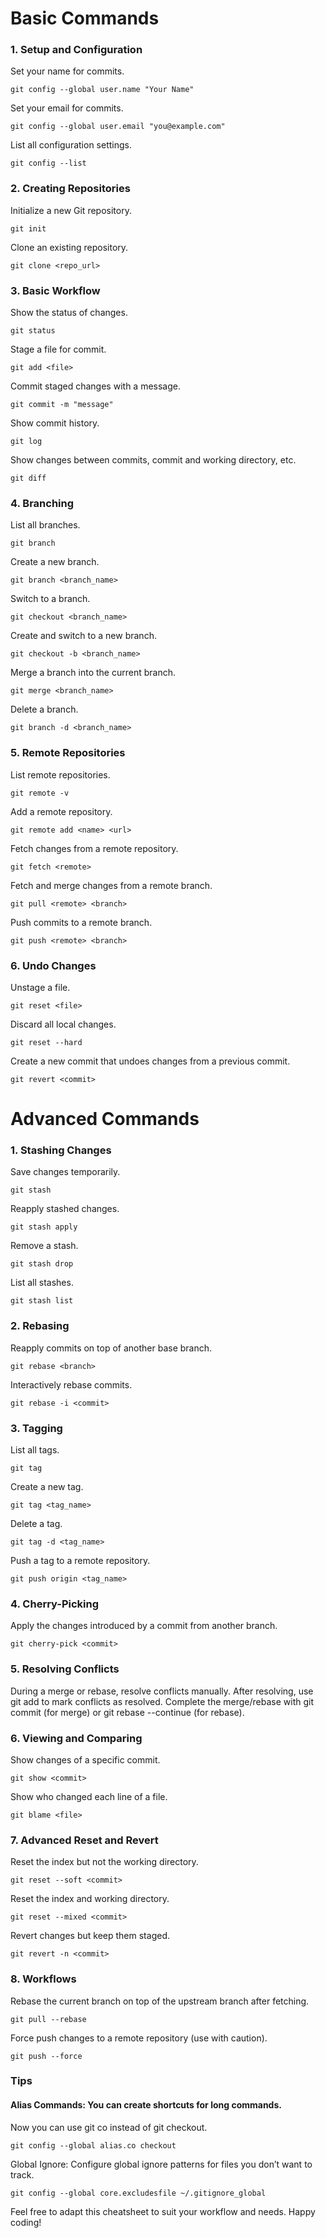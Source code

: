 # Basic Commands


### 1. Setup and Configuration

Set your name for commits.
```
git config --global user.name "Your Name"
```

Set your email for commits.
```
git config --global user.email "you@example.com"
```

List all configuration settings.
```
git config --list
```


### 2. Creating Repositories

Initialize a new Git repository.
```
git init
```

Clone an existing repository.
```
git clone <repo_url>
```


### 3. Basic Workflow

Show the status of changes.
```
git status
```

Stage a file for commit.
```
git add <file>
```

Commit staged changes with a message.
```
git commit -m "message"
```

Show commit history.
```
git log
```

Show changes between commits, commit and working directory, etc.
```
git diff
```


### 4. Branching

List all branches.
```
git branch
```

Create a new branch.
```
git branch <branch_name>
```

Switch to a branch.
```
git checkout <branch_name>
```

Create and switch to a new branch.
```
git checkout -b <branch_name>
```

Merge a branch into the current branch.
```
git merge <branch_name>
```

Delete a branch.
```
git branch -d <branch_name>
```


### 5. Remote Repositories

List remote repositories.
```
git remote -v
```

Add a remote repository.
```
git remote add <name> <url>
```

Fetch changes from a remote repository.
```
git fetch <remote>
```

Fetch and merge changes from a remote branch.
```
git pull <remote> <branch>
```

Push commits to a remote branch.
```
git push <remote> <branch>
```


### 6. Undo Changes

Unstage a file.
```
git reset <file>
```

Discard all local changes.
```
git reset --hard
```

Create a new commit that undoes changes from a previous commit.
```
git revert <commit>
```



# Advanced Commands


### 1. Stashing Changes

Save changes temporarily.
```
git stash
```

Reapply stashed changes.
```
git stash apply
```

Remove a stash.
```
git stash drop
```

List all stashes.
```
git stash list
```


### 2. Rebasing

Reapply commits on top of another base branch.
```
git rebase <branch>
```

Interactively rebase commits.
```
git rebase -i <commit>
```


### 3. Tagging

List all tags.
```
git tag
```

Create a new tag.
```
git tag <tag_name>
```

Delete a tag.
```
git tag -d <tag_name>
```

Push a tag to a remote repository.
```
git push origin <tag_name>
```


### 4. Cherry-Picking

Apply the changes introduced by a commit from another branch.
```
git cherry-pick <commit>
```


### 5. Resolving Conflicts

During a merge or rebase, resolve conflicts manually.
After resolving, use git add <file> to mark conflicts as resolved.
Complete the merge/rebase with git commit (for merge) or git rebase --continue (for rebase).


### 6. Viewing and Comparing

Show changes of a specific commit.
```
git show <commit>
```

Show who changed each line of a file.
```
git blame <file>
```


### 7. Advanced Reset and Revert

Reset the index but not the working directory.
```
git reset --soft <commit>
```

Reset the index and working directory.
```
git reset --mixed <commit>
```

Revert changes but keep them staged.
```
git revert -n <commit>
```


### 8. Workflows

Rebase the current branch on top of the upstream branch after fetching.
```
git pull --rebase
```

Force push changes to a remote repository (use with caution).
```
git push --force
```


### Tips
#### Alias Commands: You can create shortcuts for long commands.

Now you can use git co instead of git checkout.
```
git config --global alias.co checkout
```

Global Ignore: Configure global ignore patterns for files you don’t want to track.
```
git config --global core.excludesfile ~/.gitignore_global
```

Feel free to adapt this cheatsheet to suit your workflow and needs. Happy coding!

